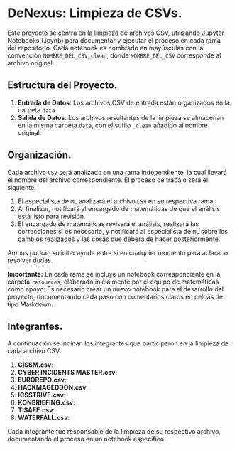 # DeNexus: Limpieza de CSVs.

Este proyecto se centra en la limpieza de archivos CSV, utilizando Jupyter Notebooks (.ipynb) para documentar y ejecutar el proceso en cada rama del repositorio. Cada notebook es nombrado en mayúsculas con la convención `NOMBRE_DEL_CSV_clean`, donde `NOMBRE_DEL_CSV` corresponde al archivo original.

## Estructura del Proyecto.

1. **Entrada de Datos**: Los archivos CSV de entrada están organizados en la carpeta `data`.
2. **Salida de Datos**: Los archivos resultantes de la limpieza se almacenan en la misma carpeta `data`, con el sufijo `_clean` añadido al nombre original.

## Organización.

Cada archivo `CSV` será analizado en una rama independiente, la cual llevará el nombre del archivo correspondiente. El proceso de trabajo será el siguiente:

1. El especialista de `ML` analizará el archivo `CSV` en su respectiva rama.
2. Al finalizar, notificará al encargado de matemáticas de que el análisis está listo para revisión.
3. El encargado de matemáticas revisará el análisis, realizará las correcciones si es necesario, y notificará al especialista de `ML` sobre los cambios realizados y las cosas que deberá de hacer posteriormente.

Ambos podrán solicitar ayuda entre sí en cualquier momento para aclarar o resolver dudas.

**Importante:** En cada rama se incluye un notebook correspondiente en la carpeta `resources`, elaborado inicialmente por el equipo de matemáticas como apoyo. Es necesario crear un nuevo notebook para el desarrollo del proyecto, documentando cada paso con comentarios claros en celdas de tipo Markdown.

## Integrantes.
A continuación se indican los integrantes que participaron en la limpieza de cada archivo CSV:

1. **CISSM.csv**: 
2. **CYBER INCIDENTS MASTER.csv**: 
3. **EUROREPO.csv**: 
4. **HACKMAGEDDON.csv**: 
5. **ICSSTRIVE.csv**: 
6. **KONBRIEFING.csv**: 
7. **TISAFE.csv**: 
8. **WATERFALL.csv**: 

Cada integrante fue responsable de la limpieza de su respectivo archivo, documentando el proceso en un notebook específico.
